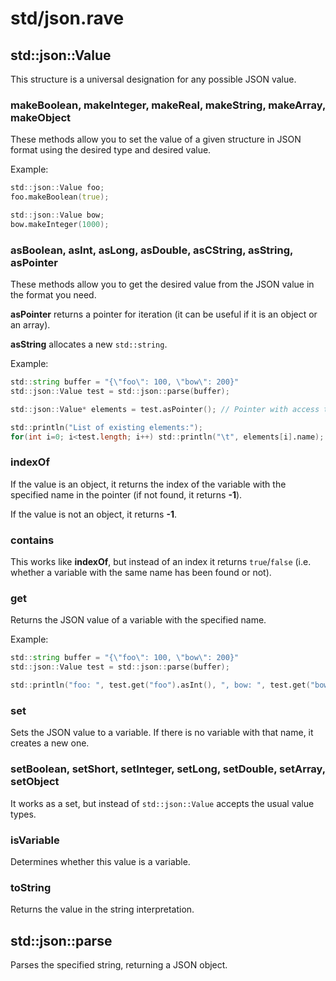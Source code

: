 # std/json.rave

## std::json::Value

This structure is a universal designation for any possible JSON value.

### makeBoolean, makeInteger, makeReal, makeString, makeArray, makeObject

These methods allow you to set the value of a given structure in JSON format using the desired type and desired value.

Example:

```d
std::json::Value foo;
foo.makeBoolean(true);

std::json::Value bow;
bow.makeInteger(1000);
```

### asBoolean, asInt, asLong, asDouble, asCString, asString, asPointer

These methods allow you to get the desired value from the JSON value in the format you need.

**asPointer** returns a pointer for iteration (it can be useful if it is an object or an array).

**asString** allocates a new `std::string`.

Example:

```d
std::string buffer = "{\"foo\": 100, \"bow\": 200}"
std::json::Value test = std::json::parse(buffer);

std::json::Value* elements = test.asPointer(); // Pointer with access to all elements by index

std::println("List of existing elements:");
for(int i=0; i<test.length; i++) std::println("\t", elements[i].name);
```

### indexOf

If the value is an object, it returns the index of the variable with the specified name in the pointer (if not found, it returns **-1**).

If the value is not an object, it returns **-1**.

### contains

This works like **indexOf**, but instead of an index it returns `true`/`false` (i.e. whether a variable with the same name has been found or not).

### get

Returns the JSON value of a variable with the specified name.

Example:

```d
std::string buffer = "{\"foo\": 100, \"bow\": 200}"
std::json::Value test = std::json::parse(buffer);

std::println("foo: ", test.get("foo").asInt(), ", bow: ", test.get("bow").asInt());
```

### set

Sets the JSON value to a variable. If there is no variable with that name, it creates a new one.

### setBoolean, setShort, setInteger, setLong, setDouble, setArray, setObject

It works as a set, but instead of `std::json::Value` accepts the usual value types.

### isVariable

Determines whether this value is a variable.

### toString

Returns the value in the string interpretation.

## std::json::parse

Parses the specified string, returning a JSON object.
